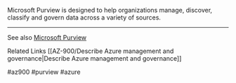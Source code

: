Microsoft Purview is designed to help organizations manage, discover, classify and govern data across a variety of sources.

---

See also
[Microsoft Purview](https://www.microsoft.com/en-us/security/business/risk-management/microsoft-purview-data-governance/)

Related Links
[[AZ-900/Describe Azure management and governance|Describe Azure management and governance]]

#az900 #purview #azure 